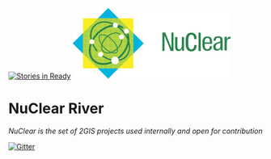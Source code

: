 [![Stories in Ready](https://badge.waffle.io/2gis/nuclear-river.png?label=ready&title=Ready)](https://waffle.io/2gis/nuclear-river)
![NuClear](/media/nuclear-logo.png)
# NuClear River

_NuClear is the set of 2GIS projects used internally and open for contribution_

[![Gitter](https://badges.gitter.im/2gis/nuclear-river.svg)](https://gitter.im/2gis/nuclear-river?utm_source=badge&utm_medium=badge&utm_campaign=pr-badge&utm_content=badge)